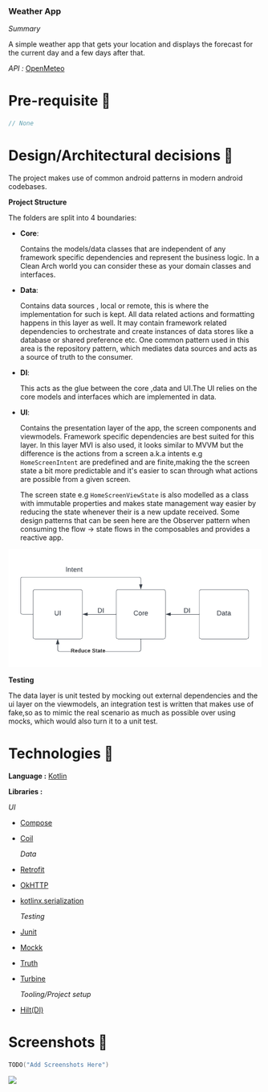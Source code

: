 ### Weather App

*Summary*

A simple weather app that gets your location and displays the forecast for the current day and a few days after that.

*API :* [OpenMeteo](https://open-meteo.com/)

# Pre-requisite 📝

```kotlin
// None
```

# Design/Architectural decisions 📐

The project makes use of common android patterns in modern android codebases.

**Project Structure**

The folders are split into 4 boundaries:
- **Core**:

  Contains the models/data classes that are independent of any framework specific dependencies and represent the business logic.
  In a Clean Arch world you can consider these as your domain classes and interfaces.

- **Data**:

  Contains data sources , local or remote, this is where the implementation for such is kept. All data related actions and formatting happens in this layer as well.
  It may contain framework related dependencies to orchestrate and create instances of data stores like a database or shared preference etc.
  One common pattern used in this area is the repository pattern, which mediates data sources and acts as a source of truth to the consumer.

- **DI**:

  This acts as the glue between the core ,data and UI.The UI relies on the core models and interfaces which are implemented in data.

- **UI**:

  Contains the presentation layer of the app, the screen components and viewmodels. Framework specific dependencies are best suited for this layer.
  In this layer MVI is also used, it looks similar to MVVM but the difference is the actions from a screen a.k.a intents e.g ```HomeScreenIntent``` are predefined and are finite,making the
  the screen state a bit more predictable and it's easier to scan through what actions are possible from a given screen.

  The screen state e.g ```HomeScreenViewState``` is also modelled as a class with immutable properties and makes state management way easier by reducing the state whenever their is a new update received.
  Some design patterns that can be seen here are the Observer pattern when consuming the flow -> state flows in the composables and provides a reactive app.

![Add flow diagram here](/docs/MVI.png)

**Testing**

The data layer is unit tested by mocking out external dependencies and the ui layer on the viewmodels, an integration test
is written that makes use of fake,so as to mimic the real scenario as much as possible over using mocks, which would also turn it to a unit test.

# Technologies 🔨

**Language :** [Kotlin](https://github.com/JetBrains/kotlin)

**Libraries :**

*UI*
- [Compose](https://developer.android.com/jetpack/compose)
- [Coil](https://coil-kt.github.io/coil/compose/https://coil-kt.github.io/coil/compose/)

  *Data*
- [Retrofit](https://square.github.io/retrofit/)
- [OkHTTP](https://square.github.io/okhttp/)
- [kotlinx.serialization](https://kotlinlang.org/docs/serialization.html)

  *Testing*
- [Junit](https://junit.org/junit4/)
- [Mockk](https://mockk.io/)
- [Truth](https://truth.dev/)
- [Turbine](https://github.com/cashapp/turbine)

  *Tooling/Project setup*
- [Hilt(DI)](https://developer.android.com/training/dependency-injection/hilt-android)


# Screenshots 📱

```kotlin
TODO("Add Screenshots Here")
```


![](https://media.giphy.com/media/hWvk9iUU4uBBeyBq0k/giphy.gif)


